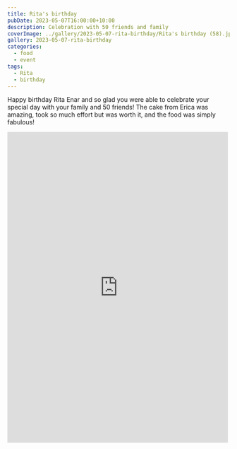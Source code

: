 ```yaml
---
title: Rita's birthday
pubDate: 2023-05-07T16:00:00+10:00
description: Celebration with 50 friends and family
coverImage: ../gallery/2023-05-07-rita-birthday/Rita's birthday (58).jpeg
gallery: 2023-05-07-rita-birthday
categories:
  - food
  - event
tags:
  - Rita
  - birthday
---
```


Happy birthday Rita Enar and so glad you were able to celebrate your special day with your family and 50 friends! The cake from Erica was amazing, took so much effort but was worth it, and the food was simply fabulous!

<iframe src="https://www.facebook.com/plugins/post.php?href=https%3A%2F%2Fwww.facebook.com%2Fchris1.tham%2Fposts%2Fpfbid02Vi4A46bGRWncSpYLEKnymBDEiB1FkPA24BU2aqBGWWyqNjY4UQLEe2XPTujDxKEfl&show_text=true&width=500" width="500" height="703" style="border:none;overflow:hidden" scrolling="no" frameborder="0" allowfullscreen="true" allow="autoplay; clipboard-write; encrypted-media; picture-in-picture; web-share"></iframe>
